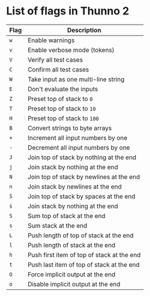 # List of flags in Thunno 2

| Flag | Description                                |
|------|--------------------------------------------|
| `w`  | Enable warnings                            |
| `v`  | Enable verbose mode (tokens)               |
| `V`  | Verify all test cases                      |
| `C`  | Confirm all test cases                     |
| `W`  | Take input as one multi-line string        |
| `E`  | Don't evaluate the inputs                  |
| `Z`  | Preset top of stack to `0`                 |
| `T`  | Preset top of stack to `10`                |
| `H`  | Preset top of stack to `100`               |
| `B`  | Convert strings to byte arrays             |
| `+`  | Increment all input numbers by one         |
| `-`  | Decrement all input numbers by one         |
| `J`  | Join top of stack by nothing at the end    |
| `j`  | Join stack by nothing at the end           |
| `N`  | Join top of stack by newlines at the end   |
| `n`  | Join stack by newlines at the end          |
| `Ṡ`  | Join top of stack by spaces at the end     |
| `ṡ`  | Join stack by nothing at the end           |
| `S`  | Sum top of stack at the end                |
| `s`  | Sum stack at the end                       |
| `L`  | Push length of top of stack at the end     |
| `l`  | Push length of stack at the end            |
| `h`  | Push first item of top of stack at the end |
| `t`  | Push last item of top of stack at the end  |
| `O`  | Force implicit output at the end           |
| `o`  | Disable implicit output at the end         |
